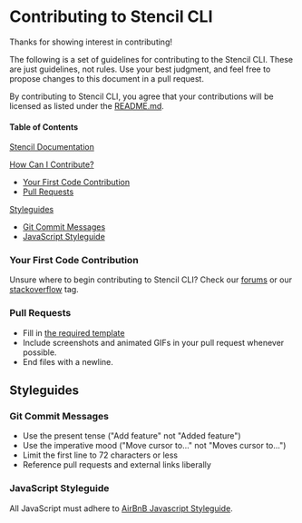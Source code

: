 # Contributing to Stencil CLI

Thanks for showing interest in contributing!

The following is a set of guidelines for contributing to the Stencil CLI. These are just guidelines, not rules. Use your best judgment, and feel free to propose changes to this document in a pull request.

By contributing to Stencil CLI, you agree that your contributions will be licensed as listed under the [README.md](https://github.com/bigcommerce/stencil-cli/blob/master/README.md).

#### Table of Contents

[Stencil Documentation](https://stencil.bigcommerce.com/docs)

[How Can I Contribute?](#how-can-i-contribute)
  * [Your First Code Contribution](#your-first-code-contribution)
  * [Pull Requests](#pull-requests)

[Styleguides](#styleguides)
  * [Git Commit Messages](#git-commit-messages)
  * [JavaScript Styleguide](#javascript-styleguide)

### Your First Code Contribution

Unsure where to begin contributing to Stencil CLI? Check our [forums](https://forum.bigcommerce.com/s/group/0F91300000029tpCAA) or our [stackoverflow](https://stackoverflow.com/questions/tagged/bigcommerce) tag. 

### Pull Requests

* Fill in [the required template](https://github.com/bigcommerce/stencil-cli/pull/new/master)
* Include screenshots and animated GIFs in your pull request whenever possible.
* End files with a newline.

## Styleguides

### Git Commit Messages

* Use the present tense ("Add feature" not "Added feature")
* Use the imperative mood ("Move cursor to..." not "Moves cursor to...")
* Limit the first line to 72 characters or less
* Reference pull requests and external links liberally

### JavaScript Styleguide

All JavaScript must adhere to [AirBnB Javascript Styleguide](https://github.com/airbnb/javascript).
